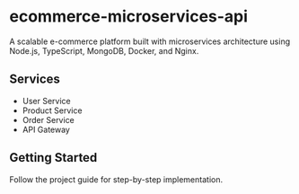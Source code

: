# ecommerce-microservices-api

A scalable e-commerce platform built with microservices architecture using Node.js, TypeScript, MongoDB, Docker, and Nginx.

## Services
- User Service
- Product Service
- Order Service
- API Gateway

## Getting Started
Follow the project guide for step-by-step implementation.
